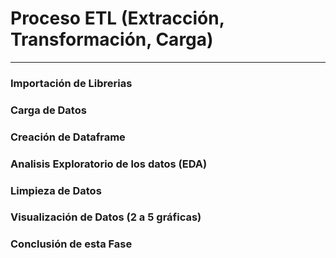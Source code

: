 # Proceso ETL (Extracción, Transformación, Carga)
<HR>

### Importación de Librerias

### Carga de Datos

### Creación de Dataframe

### Analisis Exploratorio de los datos (EDA)

### Limpieza de Datos

### Visualización de Datos (2 a 5 gráficas)

### Conclusión de esta Fase 
